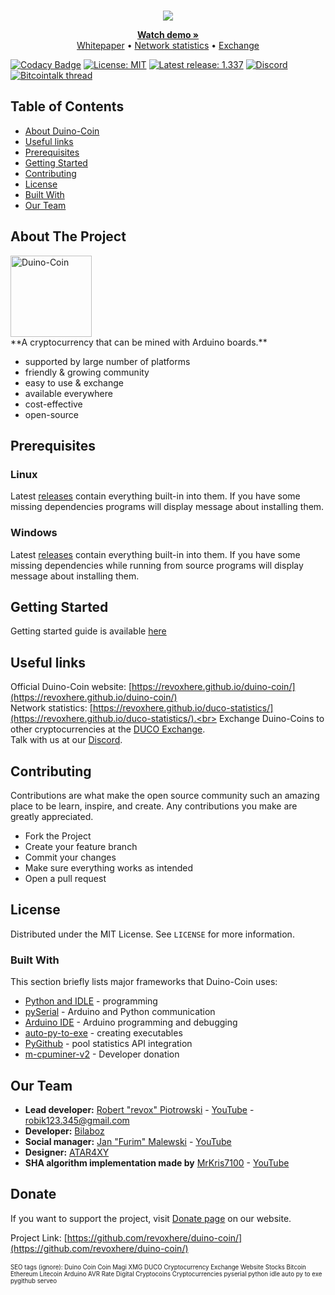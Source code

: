 <!--
*** Official Duino Coin README.md
*** copyright by revox, 2019-2020
*** Thanks to othneildrew for providing nice template! :)
-->

<!-- LOGO -->
<br />
<p align="center">
  <a href="https://revoxhere.github.io/duino-coin/">
    <img src="https://i.imgur.com/0UJK85H.png">
  </a>

  <p align="center"> 
    <a href="https://www.youtube.com/watch?v=9yHtVmlm4oI"><strong>Watch demo »</strong></a>
    <br>
    <a href="https://revoxhere.github.io/duino-coin/whitepaper">Whitepaper</a>
    •
    <a href="https://revoxhere.github.io/duco-statistics/">Network statistics</a>
    •
    <a href="https://revoxhere.github.io/duco-exchange/">Exchange</a>
    <br>
  </p>
</p>

[![Codacy Badge](https://api.codacy.com/project/badge/Grade/a995acf7cd4c4211af6da874fe549ee5)](https://app.codacy.com/manual/revoxhere/duino-coin?utm_source=github.com&utm_medium=referral&utm_content=revoxhere/duino-coin&utm_campaign=Badge_Grade_Dashboard)
[![License: MIT](https://img.shields.io/badge/License-MIT-important.svg?style=flat)](https://opensource.org/licenses/MIT)
[![Latest release: 1.337](https://img.shields.io/badge/Latest_release-1.337-critical.svg?style=flat)](https://github.com/revoxhere/duino-coin/releases/tag/1.337)
[![Discord](https://img.shields.io/discord/677615191793467402.svg?color=Blue&label=Discord&logo=Discord?style=flat)](https://discord.gg/KyADZT3)
[![Bitcointalk thread](https://img.shields.io/badge/Bitcointalk_thread-Duino_Coin-gold.svg?style=flat)](https://bitcointalk.org/index.php?topic=5197656.msg52942015#msg52942015)

<!-- TABLE OF CONTENTS -->
## Table of Contents

*   [About Duino-Coin](#about-the-project)
*   [Useful links](#useful-links)
*   [Prerequisites](#prerequisites)
*   [Getting Started](#getting-started)
*   [Contributing](#contributing)
*   [License](#license)
*   [Built With](#built-with)
*   [Our Team](#our-team)

<!-- ABOUT THE PROJECT -->
## About The Project

 <a href="https://revoxhere.github.io/duino-coin/">
  <img src="https://github.com/revoxhere/duino-coin/blob/master/Resources/duco.png?raw=true" alt="Duino-Coin" width="130">
 </a>
<br>**A cryptocurrency that can be mined with Arduino boards.**<br>

*   supported by large number of platforms
*   friendly & growing community
*   easy to use & exchange
*   available everywhere
*   cost-effective
*   open-source

<!-- PRERESQUISITES -->
## Prerequisites

### Linux
Latest [releases](https://github.com/revoxhere/duino-coin/releases) contain everything built-in into them.
If you have some missing dependencies programs will display message about installing them.

### Windows
Latest [releases](https://github.com/revoxhere/duino-coin/releases) contain everything built-in into them.
If you have some missing dependencies while running from source programs will display message about installing them.

<!-- GETTING STARTED -->
## Getting Started

Getting started guide is available [here](https://revoxhere.github.io/duino-coin/getting-started)

<!-- USEFUL LINKS -->
## Useful links

Official Duino-Coin website: [https://revoxhere.github.io/duino-coin/](https://revoxhere.github.io/duino-coin/)<br>
Network statistics: [https://revoxhere.github.io/duco-statistics/](https://revoxhere.github.io/duco-statistics/).<br>
Exchange Duino-Coins to other cryptocurrencies at the [DUCO Exchange](https://revoxhere.github.io/duco-exchange/). <br>
Talk with us at our [Discord](https://discord.gg/KyADZT3). <br>

<!-- CONTRIBUTING -->
## Contributing

Contributions are what make the open source community such an amazing place to be learn, inspire, and create. 
Any contributions you make are greatly appreciated.

*   Fork the Project
*   Create your feature branch
*   Commit your changes
*   Make sure everything works as intended
*   Open a pull request

<!-- LICENSE -->
## License

Distributed under the MIT License. See `LICENSE` for more information.

### Built With
This section briefly lists major frameworks that Duino-Coin uses:
*   [Python and IDLE](https://www.python.org) - programming
*   [pySerial](https://pythonhosted.org/pyserial/) - Arduino and Python communication
*   [Arduino IDE](https://www.arduino.cc) - Arduino programming and debugging
*   [auto-py-to-exe](https://pypi.org/project/auto-py-to-exe/) - creating executables
*   [PyGithub](https://github.com/PyGithub/PyGithub) - pool statistics API integration
*   [m-cpuminer-v2](https://github.com/m-pays/m-cpuminer-v2/) - Developer donation

<!-- AUTHORS -->
## Our Team

*   **Lead developer:** [Robert "revox" Piotrowski](https://github.com/revoxhere/) - [YouTube](https://youtube.com/c/reVox96) - robik123.345@gmail.com
*   **Developer:** [Bilaboz](https://github.com/bilaboz/)
*   **Social manager:** [Jan "Furim" Malewski](https://github.com/Furim) - [YouTube](https://www.youtube.com/channel/UCKxFuOCalYxlQoS7R6zilRQ)
*   **Designer:** [ATAR4XY](https://www.youtube.com/channel/UC-gf5ejhDuAc_LMxvugPXbg)
*   **SHA algorithm implementation made by** [MrKris7100](https://github.com/MrKris7100) - [YouTube](https://www.youtube.com/user/MrKris7100) 

<!-- DONATIONS -->
## Donate

If you want to support the project, visit [Donate page](https://revoxhere.github.io/duino-coin/donate) on our website.

Project Link: [https://github.com/revoxhere/duino-coin/](https://github.com/revoxhere/duino-coin/) <br> <br> <sup> <sub>SEO tags (ignore): Duino Coin Coin Magi XMG DUCO Cryptocurrency Exchange Website Stocks Bitcoin Ethereum Litecoin Arduino AVR Rate Digital Cryptocoins Cryptocurrencies pyserial python idle auto py to exe pygithub serveo</sup></sub>
